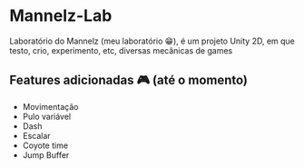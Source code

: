 # Mannelz-Lab

<p>Laboratório do Mannelz (meu laboratório 😁), é um projeto Unity 2D, em que testo, crio, experimento, etc, diversas mecânicas de games</p>

## Features adicionadas 🎮 (até o momento)

* Movimentação
* Pulo variável
* Dash
* Escalar
* Coyote time
* Jump Buffer
